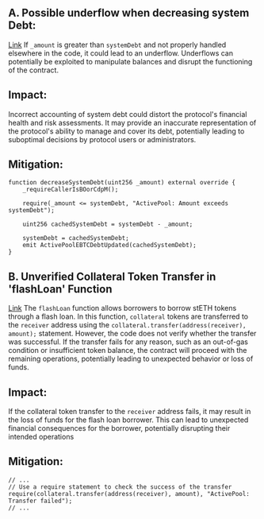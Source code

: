 ## A. Possible underflow when decreasing system Debt:
[Link](https://github.com/code-423n4/2023-10-badger/blob/f2f2e2cf9965a1020661d179af46cb49e993cb7e/packages/contracts/contracts/ActivePool.sol#L207-L214)
If `_amount` is greater than `systemDebt` and not properly handled elsewhere in the code, it could lead to an underflow. Underflows can potentially be exploited to manipulate balances and disrupt the functioning of the contract.
## Impact:
Incorrect accounting of system debt could distort the protocol's financial health and risk assessments. It may provide an inaccurate representation of the protocol's ability to manage and cover its debt, potentially leading to suboptimal decisions by protocol users or administrators.
## Mitigation:
```solidity
function decreaseSystemDebt(uint256 _amount) external override {
    _requireCallerIsBOorCdpM();

    require(_amount <= systemDebt, "ActivePool: Amount exceeds systemDebt");

    uint256 cachedSystemDebt = systemDebt - _amount;

    systemDebt = cachedSystemDebt;
    emit ActivePoolEBTCDebtUpdated(cachedSystemDebt);
}
```
## B. Unverified Collateral Token Transfer in 'flashLoan' Function
[Link](https://github.com/code-423n4/2023-10-badger/blob/f2f2e2cf9965a1020661d179af46cb49e993cb7e/packages/contracts/contracts/ActivePool.sol#L261-L310)
The `flashLoan` function allows borrowers to borrow stETH tokens through a flash loan. In this function, `collateral` tokens are transferred to the `receiver` address using the `collateral.transfer(address(receiver), amount);` statement. However, the code does not verify whether the transfer was successful. If the transfer fails for any reason, such as an out-of-gas condition or insufficient token balance, the contract will proceed with the remaining operations, potentially leading to unexpected behavior or loss of funds.
## Impact:
 If the collateral token transfer to the `receiver` address fails, it may result in the loss of funds for the flash loan borrower. This can lead to unexpected financial consequences for the borrower, potentially disrupting their intended operations
## Mitigation:
```
// ...
// Use a require statement to check the success of the transfer
require(collateral.transfer(address(receiver), amount), "ActivePool: Transfer failed");
// ...

```